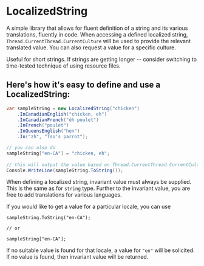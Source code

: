 # LocalizedString
A simple library that allows for fluent definition of a string and its various translations, fluently in code. When accessing a defined localized string, `Thread.CurrentThread.CurrentCulture` will be used to provide the relevant translated value. You can also request a value for a specific culture.

Useful for short strings. If strings are getting longer -- consider switching to time-tested technique of using resource files.

## Here's how it's easy to define and use a LocalizedString:

```csharp
var sampleString = new LocalizedString("chicken")
    .InCanadianEnglish("chicken, eh")
    .InCanadianFrench("éh poulet")
    .InFrench("poulet")
    .InQueensEnglish("hen")
    .In("zh", "Tso's parrot");

// you can also do
sampleString["en-CA"] = "chicken, eh";
    
// this will output the value based on Thread.CurrentThread.CurrentCulture. If no value is found, Invariant value is used.
Console.WriteLine(sampleString.ToString()); 
```

When defining a localized string, invariant value must always be supplied. This is the same as for `string` type. Further to the invariant value, you are free to add translations for various languages.

If you would like to get a value for a particular locale, you can use

```csharep
sampleString.ToString("en-CA");

// or

sampleString["en-CA"];
```

If no suitable value is found for that locale, a value for `"en"` will be solicited. If no value is found, then invariant value will be returned.
